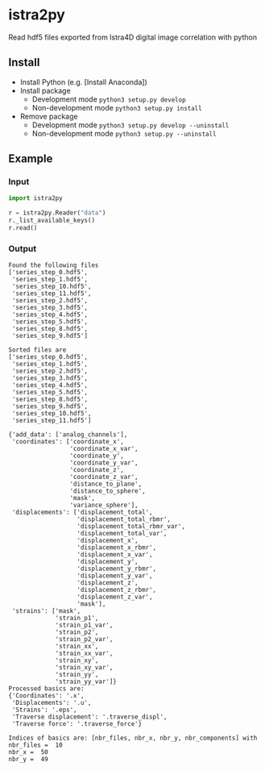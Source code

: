 # istra2py

Read hdf5 files exported from Istra4D digital image correlation with python


## Install
- Install Python (e.g. [Install Anaconda])
- Install package
	- Development mode `python3 setup.py develop`
	- Non-development mode `python3 setup.py install`
- Remove package
	- Development mode `python3 setup.py develop --uninstall`
	- Non-development mode `python3 setup.py --uninstall`
	

## Example

### Input
```python
import istra2py

r = istra2py.Reader("data")
r._list_available_keys()
r.read()
```

### Output
```shell
Found the following files
['series_step_0.hdf5',
 'series_step_1.hdf5',
 'series_step_10.hdf5',
 'series_step_11.hdf5',
 'series_step_2.hdf5',
 'series_step_3.hdf5',
 'series_step_4.hdf5',
 'series_step_5.hdf5',
 'series_step_8.hdf5',
 'series_step_9.hdf5']

Sorted files are
['series_step_0.hdf5',
 'series_step_1.hdf5',
 'series_step_2.hdf5',
 'series_step_3.hdf5',
 'series_step_4.hdf5',
 'series_step_5.hdf5',
 'series_step_8.hdf5',
 'series_step_9.hdf5',
 'series_step_10.hdf5',
 'series_step_11.hdf5']

{'add_data': ['analog_channels'],
 'coordinates': ['coordinate_x',
                 'coordinate_x_var',
                 'coordinate_y',
                 'coordinate_y_var',
                 'coordinate_z',
                 'coordinate_z_var',
                 'distance_to_plane',
                 'distance_to_sphere',
                 'mask',
                 'variance_sphere'],
 'displacements': ['displacement_total',
                   'displacement_total_rbmr',
                   'displacement_total_rbmr_var',
                   'displacement_total_var',
                   'displacement_x',
                   'displacement_x_rbmr',
                   'displacement_x_var',
                   'displacement_y',
                   'displacement_y_rbmr',
                   'displacement_y_var',
                   'displacement_z',
                   'displacement_z_rbmr',
                   'displacement_z_var',
                   'mask'],
 'strains': ['mask',
             'strain_p1',
             'strain_p1_var',
             'strain_p2',
             'strain_p2_var',
             'strain_xx',
             'strain_xx_var',
             'strain_xy',
             'strain_xy_var',
             'strain_yy',
             'strain_yy_var']}
Processed basics are:
{'Coordinates': '.x',
 'Displacements': '.u',
 'Strains': '.eps',
 'Traverse displacement': '.traverse_displ',
 'Traverse force': '.traverse_force'}

Indices of basics are: [nbr_files, nbr_x, nbr_y, nbr_components] with
nbr_files =  10
nbr_x =  50
nbr_y =  49




```

